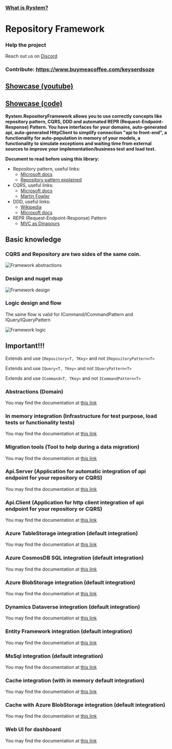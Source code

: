### [What is Rystem?](https://github.com/KeyserDSoze/Rystem)

# Repository Framework

### Help the project

Reach out us on [Discord](https://discord.gg/wUh2fppr)

### Contribute: https://www.buymeacoffee.com/keyserdsoze

## [Showcase (youtube)](https://www.youtube.com/watch?v=xxZO5anN5xg)

## [Showcase (code)](https://github.com/KeyserDSoze/RepositoryFramework.Showcase)

**Rystem.RepositoryFramework allows you to use correctly concepts like repository pattern, CQRS, DDD and automated REPR (Request-Endpoint-Response) Pattern. You have interfaces for your domains, auto-generated api, auto-generated HttpClient to simplify connection "api to front-end", a functionality for auto-population in memory of your models, a functionality to simulate exceptions and waiting time from external sources to improve your implementation/business test and load test.**

**Document to read before using this library:**
- Repository pattern, useful links: 
  - [Microsoft docs](https://docs.microsoft.com/en-us/aspnet/mvc/overview/older-versions/getting-started-with-ef-5-using-mvc-4/implementing-the-repository-and-unit-of-work-patterns-in-an-asp-net-mvc-application)
  - [Repository pattern explained](https://codewithshadman.com/repository-pattern-csharp/)
- CQRS, useful links:
  - [Microsoft docs](https://docs.microsoft.com/en-us/azure/architecture/patterns/cqrs)
  - [Martin Fowler](https://martinfowler.com/bliki/CQRS.html)
- DDD, useful links:
  - [Wikipedia](https://en.wikipedia.org/wiki/Domain-driven_design)
  - [Microsoft docs](https://docs.microsoft.com/en-us/dotnet/architecture/microservices/microservice-ddd-cqrs-patterns/ddd-oriented-microservice)
- REPR (Request-Endpoint-Response) Pattern
  - [MVC as Dinasours](https://ardalis.com/mvc-controllers-are-dinosaurs-embrace-api-endpoints/)

## Basic knowledge

### CQRS and Repository are two sides of the same coin.

![Framework abstractions](https://raw.githubusercontent.com/KeyserDSoze/Rystem/tree/master/src/Repository/RepositoryFramework.Abstractions.png)

### Design and nuget map

![Framework design](https://raw.githubusercontent.com/KeyserDSoze/Rystem/tree/master/src/Repository/RepositoryFramework.png)

### Logic design and flow
The same flow is valid for ICommand/ICommandPattern and IQuery/IQueryPattern

![Framework logic](https://raw.githubusercontent.com/KeyserDSoze/Rystem/tree/master/src/Repository/RepositoryFramework.CacheFlow.png)

## Important!!!
Extends and use ``IRepository<T, TKey>`` and not ``IRepositoryPattern<T>``

Extends and use ``IQuery<T, TKey>`` and not ``IQueryPattern<T>``

Extends and use ``ICommand<T, TKey>`` and not ``ICommandPattern<T>``

### Abstractions (Domain)
You may find the documentation at [this link](https://github.com/KeyserDSoze/Rystem/tree/master/src/Repository/RepositoryFramework.Abstractions)

### In memory integration (Infrastructure for test purpose, load tests or functionality tests)
You may find the documentation at [this link](https://github.com/KeyserDSoze/Rystem/tree/master/src/Repository/RepositoryFramework.Infrastructure.InMemory)

### Migration tools (Tool to help during a data migration)
You may find the documentation at [this link](https://github.com/KeyserDSoze/Rystem/tree/master/src/Repository/RepositoryFramework.MigrationTools)

### Api.Server (Application for automatic integration of api endpoint for your repository or CQRS)
You may find the documentation at [this link](https://github.com/KeyserDSoze/Rystem/tree/master/src/Repository/RepositoryFramework.Api.Server)

### Api.Client (Application for http client integration of api endpoint for your repository or CQRS)
You may find the documentation at [this link](https://github.com/KeyserDSoze/Rystem/tree/master/src/Repository/RepositoryFramework.Api.Client)

### Azure TableStorage integration (default integration)
You may find the documentation at [this link](https://github.com/KeyserDSoze/Rystem/tree/master/src/Repository/RepositoryFramework.Infrastructures/RepositoryFramework.Infrastructure.Azure.Storage.Table)

### Azure CosmosDB SQL integration (default integration)
You may find the documentation at [this link](https://github.com/KeyserDSoze/Rystem/tree/master/src/Repository/RepositoryFramework.Infrastructures/RepositoryFramework.Infrastructure.Azure.Cosmos.Sql)

### Azure BlobStorage integration (default integration)
You may find the documentation at [this link](https://github.com/KeyserDSoze/Rystem/tree/master/src/Repository/RepositoryFramework.Infrastructures/RepositoryFramework.Infrastructure.Azure.Storage.Blob)

### Dynamics Dataverse integration (default integration)
You may find the documentation at [this link](https://github.com/KeyserDSoze/Rystem/tree/master/src/Repository/RepositoryFramework.Infrastructures/RepositoryFramework.Infrastructure.Dynamics.Dataverse)

### Entity Framework integration (default integration)
You may find the documentation at [this link](https://github.com/KeyserDSoze/Rystem/tree/master/src/Repository/RepositoryFramework.Infrastructures/RepositoryFramework.Infrastructure.EntityFramework)

### MsSql integration (default integration)
You may find the documentation at [this link](https://github.com/KeyserDSoze/Rystem/tree/master/src/Repository/RepositoryFramework.Infrastructures/RepositoryFramework.Infrastructure.MsSql)

### Cache integration (with in memory default integration)
You may find the documentation at [this link](https://github.com/KeyserDSoze/Rystem/tree/master/src/Repository/RepositoryFramework.Cache/RepositoryFramework.Cache)

### Cache with Azure BlobStorage integration (default integration)
You may find the documentation at [this link](https://github.com/KeyserDSoze/Rystem/tree/master/src/Repository/RepositoryFramework.Cache/RepositoryFramework.Cache.Azure.Storage.Blob)

### Web UI for dashboard
You may find the documentation at [this link](https://github.com/KeyserDSoze/Rystem/tree/master/src/Repository/RepositoryFramework.Web/RepositoryFramework.Web.Components)